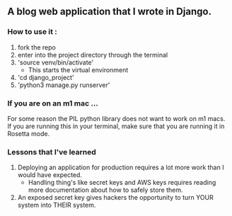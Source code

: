 ## A blog web application that I wrote in Django.  

### How to use it : 

1. fork the repo
2. enter into the project directory through the terminal
3. 'source venv/bin/activate'
    * This starts the virtual environment 
4. 'cd django_project'
5. 'python3 manage.py runserver'

### If you are on an m1 mac ...

For some reason the PIL python library does not want to work on m1 macs. If you are running this in your terminal, make sure that you are running it in Rosetta mode. 

### Lessons that I've learned

1. Deploying an application for production requires a lot more work than I would have expected.
    * Handling thing's like secret keys and AWS keys requires reading more documentation about how to safely store them.
2. An exposed secret key gives hackers the opportunity to turn YOUR system into THEIR system. 